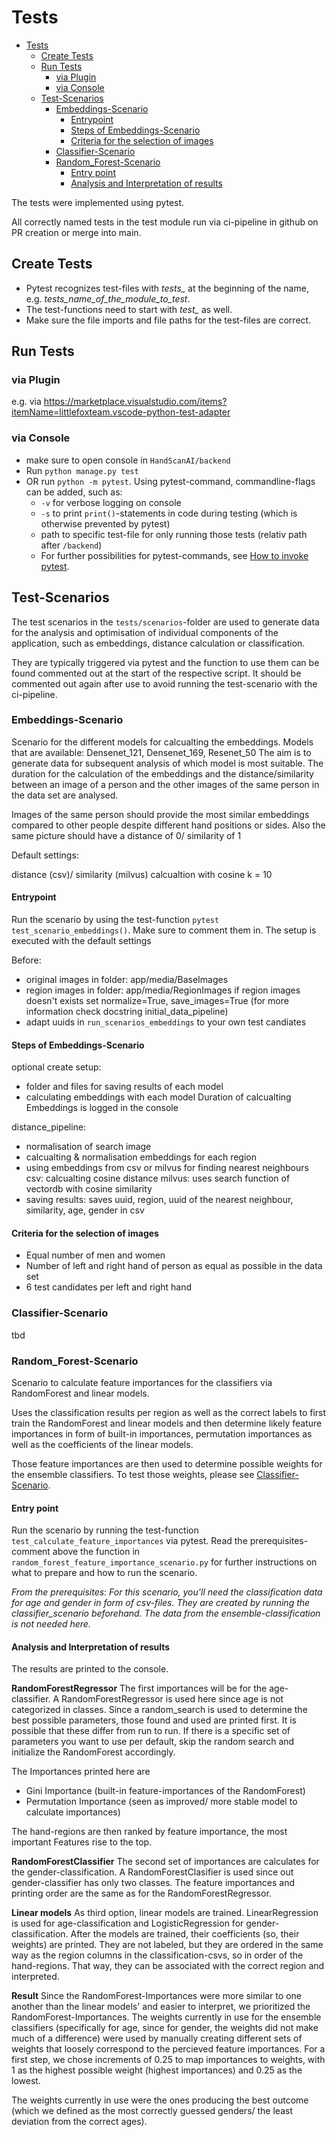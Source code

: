 # Tests

- [Tests](#tests)
  - [Create Tests](#create-tests)
  - [Run Tests](#run-tests)
    - [via Plugin](#via-plugin)
    - [via Console](#via-console)
  - [Test-Scenarios](#test-scenarios)
    - [Embeddings-Scenario](#embeddings-scenario)
      - [Entrypoint](#entrypoint)
      - [Steps of Embeddings-Scenario](#steps-of-embeddings-scenario)
      - [Criteria for the selection of images](#criteria-for-the-selection-of-images)
    - [Classifier-Scenario](#classifier-scenario)
    - [Random\_Forest-Scenario](#random_forest-scenario)
      - [Entry point](#entry-point)
      - [Analysis and Interpretation of results](#analysis-and-interpretation-of-results)

The tests were implemented using pytest.

All correctly named tests in the test module run via ci-pipeline in github on PR creation or merge into main.

## Create Tests

- Pytest recognizes test-files with _tests\__ at the beginning of the name, e.g. _tests_name_of_the_module_to_test_.
- The test-functions need to start with _test\__ as well.
- Make sure the file imports and file paths for the test-files are correct.

## Run Tests

### via Plugin

e.g. via <https://marketplace.visualstudio.com/items?itemName=littlefoxteam.vscode-python-test-adapter>

### via Console

- make sure to open console in `HandScanAI/backend`
- Run `python manage.py test`
- OR run `python -m pytest`.
  Using pytest-command, commandline-flags can be added, such as:
  - `-v` for verbose logging on console
  - `-s` to print `print()`-statements in code during testing (which is otherwise prevented by pytest)
  - path to specific test-file for only running those tests (relativ path after `/backend`)
  - For further possibilities for pytest-commands, see [How to invoke pytest](https://docs.pytest.org/en/stable/how-to/usage.html).

## Test-Scenarios

The test scenarios in the `tests/scenarios`-folder are used to generate data for the analysis and optimisation of individual components of the application, such as embeddings, distance calculation or classification.

They are typically triggered via pytest and the function to use them can be found commented out at the start of the respective script. It should be commented out again after use to avoid running the test-scenario with the ci-pipeline.

### Embeddings-Scenario

Scenario for the different models for calcualting the embeddings. Models that are available: Densenet_121, Densenet_169, Resenet_50
The aim is to generate data for subsequent analysis of which model is most suitable. The duration for the calculation of the embeddings and the distance/similarity between an image of a person and the other images of the same person in the data set are analysed.

Images of the same person should provide the most similar embeddings compared to other people despite different hand positions or sides. Also the same picture should have a distance of 0/ similarity of 1

Default settings:

distance (csv)/ similarity (milvus) calcualtion with cosine
k = 10

#### Entrypoint

Run the scenario by using the test-function `pytest test_scenario_embeddings()`.
Make sure to comment them in. The setup is executed with the default settings

Before:

- original images in folder: app/media/BaseImages
- region images in folder: app/media/RegionImages
  if region images doesn't exists set normalize=True, save_images=True (for more information check docstring initial_data_pipeline)
- adapt uuids in `run_scenarios_embeddings` to your own test candiates

#### Steps of Embeddings-Scenario

optional create setup:

- folder and files for saving results of each model
- calculating embeddings with each model
  Duration of calcualting Embeddings is logged in the console

distance_pipeline:

- normalisation of search image
- calcualting & normalisation embeddings for each region
- using embeddings from csv or milvus for finding nearest neighbours
  csv: calcualting cosine distance
  milvus: uses search function of vectordb with cosine similarity
- saving results:
  saves uuid, region, uuid of the nearest neighbour, similarity, age, gender in csv

#### Criteria for the selection of images

- Equal number of men and women
- Number of left and right hand of person as equal as possible in the data set
- 6 test candidates per left and right hand

### Classifier-Scenario

tbd

### Random_Forest-Scenario

Scenario to calculate feature importances for the classifiers via RandomForest and linear models.

Uses the classification results per region as well as the correct labels to first train the RandomForest and linear models and then determine likely feature importances in form of built-in importances, permutation importances as well as the coefficients of the linear models.

Those feature importances are then used to determine possible weights for the ensemble classifiers.
To test those weights, please see [Classifier-Scenario](#classifier-scenario).

#### Entry point

Run the scenario by running the test-function `test_calculate_feature_importances` via pytest.
Read the prerequisites-comment above the function in `random_forest_feature_importance_scenario.py` for further instructions on what to prepare and how to run the scenario.

_From the prerequisites_:
_For this scenario, you'll need the classification data for age and gender in form of csv-files. They are created by running the classifier_scenario beforehand. The data from the ensemble-classification is not needed here._

#### Analysis and Interpretation of results

The results are printed to the console.

**RandomForestRegressor**
The first importances will be for the age-classifier. A RandomForestRegressor is used here since age is not categorized in classes.
Since a random_search is used to determine the best possible parameters, those found and used are printed first. It is possible that these differ from run to run. If there is a specific set of parameters you want to use per default, skip the random search and initialize the RandomForest accordingly.

The Importances printed here are

- Gini Importance (built-in feature-importances of the RandomForest)
- Permutation Importance (seen as improved/ more stable model to calculate importances)

The hand-regions are then ranked by feature importance, the most important Features rise to the top.

**RandomForestClassifier**
The second set of importances are calculates for the gender-classification. A RandomForestClasifier is used since out gender-classifier has only two classes.
The feature importances and printing order are the same as for the RandomForestRegressor.

**Linear models**
As third option, linear models are trained. LinearRegression is used for age-classification and LogisticRegression for gender-classification.
After the models are trained, their coefficients (so, their weights) are printed.
They are not labeled, but they are ordered in the same way as the region columns in the classification-csvs, so in order of the hand-regions. That way, they can be associated with the correct region and interpreted.

**Result**
Since the RandomForest-Importances were more similar to one another than the linear models' and easier to interpret, we prioritized the RandomForest-Importances. The weights currently in use for the ensemble classifiers (specifically for age, since for gender, the weights did not make much of a difference) were used by manually creating different sets of weights that loosely correspond to the percieved feature importances. For a first step, we chose increments of 0.25 to map importances to weights, with 1 as the highest possible weight (highest importances) and 0.25 as the lowest.

The weights currently in use were the ones producing the best outcome (which we defined as the most correctly guessed genders/ the least deviation from the correct ages).
